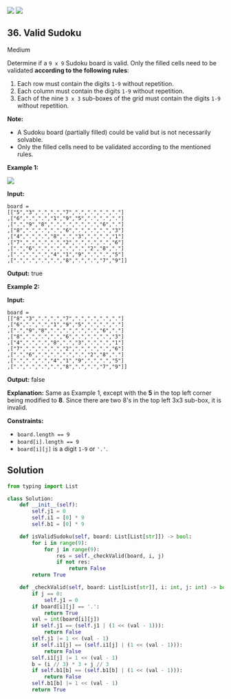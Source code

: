 [![](https://img.shields.io/github/stars/LeetCode-Top-Interview-150/LeetCode-Top-Interview-150?label=Stars&style=flat-square)](https://github.com/LeetCode-Top-Interview-150/LeetCode-Top-Interview-150)
[![](https://img.shields.io/github/forks/LeetCode-Top-Interview-150/LeetCode-Top-Interview-150?label=Fork%20me%20on%20GitHub%20&style=flat-square)](https://github.com/LeetCode-Top-Interview-150/LeetCode-Top-Interview-150/fork)

## 36\. Valid Sudoku

Medium

Determine if a `9 x 9` Sudoku board is valid. Only the filled cells need to be validated **according to the following rules**:

1.  Each row must contain the digits `1-9` without repetition.
2.  Each column must contain the digits `1-9` without repetition.
3.  Each of the nine `3 x 3` sub-boxes of the grid must contain the digits `1-9` without repetition.

**Note:**

*   A Sudoku board (partially filled) could be valid but is not necessarily solvable.
*   Only the filled cells need to be validated according to the mentioned rules.

**Example 1:**

![](https://upload.wikimedia.org/wikipedia/commons/thumb/f/ff/Sudoku-by-L2G-20050714.svg/250px-Sudoku-by-L2G-20050714.svg.png)

**Input:**

    board =
    [["5","3",".",".","7",".",".",".","."]
    ,["6",".",".","1","9","5",".",".","."]
    ,[".","9","8",".",".",".",".","6","."]
    ,["8",".",".",".","6",".",".",".","3"]
    ,["4",".",".","8",".","3",".",".","1"]
    ,["7",".",".",".","2",".",".",".","6"]
    ,[".","6",".",".",".",".","2","8","."]
    ,[".",".",".","4","1","9",".",".","5"]
    ,[".",".",".",".","8",".",".","7","9"]]

**Output:** true 

**Example 2:**

**Input:**

    board =
    [["8","3",".",".","7",".",".",".","."]
    ,["6",".",".","1","9","5",".",".","."]
    ,[".","9","8",".",".",".",".","6","."]
    ,["8",".",".",".","6",".",".",".","3"]
    ,["4",".",".","8",".","3",".",".","1"]
    ,["7",".",".",".","2",".",".",".","6"]
    ,[".","6",".",".",".",".","2","8","."]
    ,[".",".",".","4","1","9",".",".","5"]
    ,[".",".",".",".","8",".",".","7","9"]]

**Output:** false

**Explanation:** Same as Example 1, except with the **5** in the top left corner being modified to **8**. Since there are two 8's in the top left 3x3 sub-box, it is invalid. 

**Constraints:**

*   `board.length == 9`
*   `board[i].length == 9`
*   `board[i][j]` is a digit `1-9` or `'.'`.

## Solution

```python
from typing import List

class Solution:
    def __init__(self):
        self.j1 = 0
        self.i1 = [0] * 9
        self.b1 = [0] * 9

    def isValidSudoku(self, board: List[List[str]]) -> bool:
        for i in range(9):
            for j in range(9):
                res = self._checkValid(board, i, j)
                if not res:
                    return False
        return True

    def _checkValid(self, board: List[List[str]], i: int, j: int) -> bool:
        if j == 0:
            self.j1 = 0
        if board[i][j] == '.':
            return True
        val = int(board[i][j])
        if self.j1 == (self.j1 | (1 << (val - 1))):
            return False
        self.j1 |= 1 << (val - 1)
        if self.i1[j] == (self.i1[j] | (1 << (val - 1))):
            return False
        self.i1[j] |= 1 << (val - 1)
        b = (i // 3) * 3 + j // 3
        if self.b1[b] == (self.b1[b] | (1 << (val - 1))):
            return False
        self.b1[b] |= 1 << (val - 1)
        return True
```